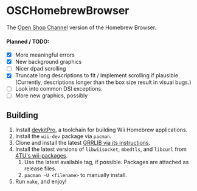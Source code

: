 # OSCHomebrewBrowser
The [Open Shop Channel](https://oscwii.org) version of the Homebrew Browser.

#### Planned / TODO:
- [x] More meaningful errors
- [x] New background graphics
- [ ] Nicer dpad scrolling
- [x] Truncate long descriptions to fit / Implement scrolling if plausible (Currently, descriptions longer than the box size result in visual bugs.)
- [ ] Look into common DSI exceptions.
- [ ] More new graphics, possibly

## Building
1. Install [devkitPro](https://devkitpro.org/wiki/Getting_Started),  a toolchain for building Wii Homebrew applications. 
2. Install the `wii-dev` package via `pacman`.
3. Clone and install the latest [GRRLIB via its instructions](https://github.com/grrlib/grrlib#installing-grrlib).
4. Install the latest versions of `libwiisocket`, `mbedtls`, and `libcurl` from [4TU's wii-packages](https://gitlab.com/4TU/wii-packages/-/tags).
    1. Use the latest available tag, if possible. Packages are attached as release files.
    2. `pacman -U <filename>` to manually install.
5. Run `make`, and enjoy!